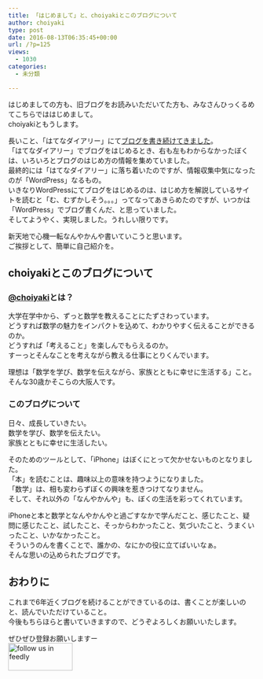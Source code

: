 ```yaml
---
title: 「はじめまして」と、choiyakiとこのブログについて
author: choiyaki
type: post
date: 2016-08-13T06:35:45+00:00
url: /?p=125
views:
  - 1030
categories:
  - 未分類

---
```

はじめましての方も、旧ブログをお読みいただいてた方も、みなさんひっくるめてこちらでははじめまして。  
choiyakiともうします。

長いこと、「はてなダイアリー」にて[ブログを書き続けてきました][1]。  
「はてなダイアリー」でブログをはじめるとき、右も左もわからなかったぼくは、いろいろとブログのはじめ方の情報を集めていました。  
最終的には「はてなダイアリー」に落ち着いたのですが、情報収集中気になったのが「WordPress」なるもの。  
いきなりWordPressにてブログをはじめるのは、はじめ方を解説しているサイトを読むと「む、むずかしそう。。。」ってなってあきらめたのですが、いつかは「WordPress」でブログ書くんだ、と思っていました。  
そしてようやく、実現しました。うれしい限りです。

新天地で心機一転なんやかんや書いていこうと思います。  
ご挨拶として、簡単に自己紹介を。

## choiyakiとこのブログについて

### [@choiyaki][2]とは？

大学在学中から、ずっと数学を教えることにたずさわっています。  
どうすれば数学の魅力をインパクトを込めて、わかりやすく伝えることができるのか。  
どうすれば「考えること」を楽しんでもらえるのか。  
すーっとそんなことを考えながら教える仕事にとりくんでいます。

理想は「数学を学び、数学を伝えながら、家族とともに幸せに生活する」こと。  
そんな30歳かそこらの大阪人です。

### このブログについて

日々、成長していきたい。  
数学を学び、数学を伝えたい。  
家族とともに幸せに生活したい。

そのためのツールとして、「iPhone」はぼくにとって欠かせないものとなりました。  
「本」を読むことは、趣味以上の意味を持つようになりました。  
「数学」は、相も変わらずぼくの興味を惹きつけてなりません。  
そして、それ以外の「なんやかんや」も、ぼくの生活を彩ってくれています。

iPhoneと本と数学となんやかんやと過ごすなかで学んだこと、感じたこと、疑問に感じたこと、試したこと、そっからわかったこと、気づいたこと、うまくいったこと、いかなかったこと。  
そういうのんを書くことで、誰かの、なにかの役に立てばいいなぁ。  
そんな思いの込められたブログです。

## おわりに

これまで6年近くブログを続けることができているのは、書くことが楽しいのと、読んでいただけていること。  
今後もちらほらと書いていきますので、どうぞよろしくお願いいたします。

ぜひぜひ登録お願いしますー  
<a href='http://cloud.feedly.com/#subscription%2Ffeed%2Fhttp%3A%2F%2Fchoiyaki.com%2F%3Ffeed%3Drss2'  target='blank'><img id='feedlyFollow' src='https://i2.wp.com/s3.feedly.com/img/follows/feedly-follow-rectangle-flat-big_2x.png?resize=131%2C56' alt='follow us in feedly' width='131' height='56'  data-recalc-dims="1" /></a>

 [1]: http://d.hatena.ne.jp/choiyaki/
 [2]: https://twitter.com/choiyaki